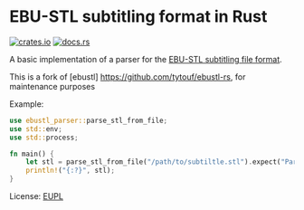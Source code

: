 EBU-STL subtitling format in Rust
=================================
[![crates.io](https://img.shields.io/crates/v/ebustl-parser.svg)](https://crates.io/crates/ebustl-parser)
[![docs.rs](https://docs.rs/ebustl-parser/badge.svg)](https://docs.rs/ebustl-parser/latest/ebustl-parser/)

A basic implementation of a parser for the [EBU-STL subtitling file format](https://tech.ebu.ch/docs/tech/tech3264.pdf).

This is a fork of [ebustl] https://github.com/tytouf/ebustl-rs, for maintenance purposes

Example:
```rust
use ebustl_parser::parse_stl_from_file;
use std::env;
use std::process;

fn main() {
    let stl = parse_stl_from_file("/path/to/subtiltle.stl").expect("Parse stl from file");
    println!("{:?}", stl);
}

```

License: [EUPL](LICENSE.EUPL)
